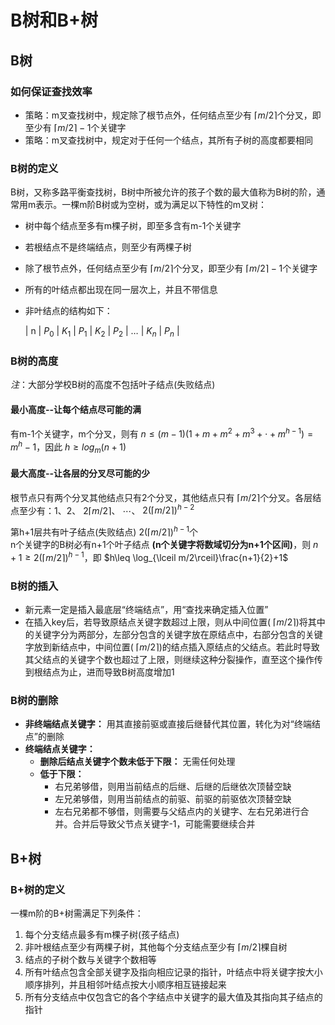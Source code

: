 # B树和B+树

## B树

### 如何保证查找效率

- 策略：m叉查找树中，规定除了根节点外，任何结点至少有 $\lceil m/2 \rceil$个分叉，即至少有 $\lceil m/2 \rceil-1$个关键字
- 策略：m叉查找树中，规定对于任何一个结点，其所有子树的高度都要相同

### B树的定义

B树，又称多路平衡查找树，B树中所被允许的孩子个数的最大值称为B树的阶，通常用m表示。一棵m阶B树或为空树，或为满足以下特性的m叉树：
- 树中每个结点至多有m棵子树，即至多含有m-1个关键字
- 若根结点不是终端结点，则至少有两棵子树
- 除了根节点外，任何结点至少有 $\lceil m/2 \rceil$个分叉，即至少有 $\lceil m/2 \rceil-1$个关键字
- 所有的叶结点都出现在同一层次上，并且不带信息
- 非叶结点的结构如下：

  | n | $P_{0}$ | $K_{1}$ | $P_{1}$ | $K_{2}$ | $P_{2}$ | $\dots$ | $K_{n}$ | $P_{n}$ |

### B树的高度

*注*：大部分学校B树的高度不包括叶子结点(失败结点)

#### 最小高度--让每个结点尽可能的满

有m-1个关键字，m个分叉，则有 $n\leq (m-1)(1+m+m^{2}+m^{3}+\cdot+m^{h-1})=m^{h}-1$，因此 $h\geq log_m{(n+1)}$

#### 最大高度--让各层的分叉尽可能的少

根节点只有两个分叉其他结点只有2个分叉，其他结点只有 $\lceil m/2 \rceil$个分叉。各层结点至少有：1、2、 $2\lceil m/2 \rceil$、 $\cdots$、 $2(\lceil m/2 \rceil)^{h-2}$
  
  第h+1层共有叶子结点(失败结点) $2(\lceil m/2 \rceil)^{h-1}$个  
  n个关键字的B树必有n+1个叶子结点 **(n个关键字将数域切分为n+1个区间)**，则 $n+1\geq 2(\lceil m/2 \rceil)^{h-1}$，即 $h\leq \log_{\lceil m/2\rceil}\frac{n+1}{2}+1$

### B树的插入

- 新元素一定是插入最底层“终端结点”，用“查找来确定插入位置”
- 在插入key后，若导致原结点关键字数超过上限，则从中间位置( $\lceil m/2 \rceil$)将其中的关键字分为两部分，左部分包含的关键字放在原结点中，右部分包含的关键字放到新结点中，中间位置( $\lceil m/2 \rceil$)的结点插入原结点的父结点。若此时导致其父结点的关键字个数也超过了上限，则继续这种分裂操作，直至这个操作传到根结点为止，进而导致B树高度增加1

### B树的删除

- **非终端结点关键字：** 用其直接前驱或直接后继替代其位置，转化为对“终端结点”的删除
- **终端结点关键字：**
  - **删除后结点关键字个数未低于下限：** 无需任何处理
  - **低于下限：**
    - 右兄弟够借，则用当前结点的后继、后继的后继依次顶替空缺
    - 左兄弟够借，则用当前结点的前驱、前驱的前驱依次顶替空缺
    - 左右兄弟都不够借，则需要与父结点内的关键字、左右兄弟进行合并。合并后导致父节点关键字-1，可能需要继续合并
   
## B+树

### B+树的定义

一棵m阶的B+树需满足下列条件：
1. 每个分支结点最多有m棵子树(孩子结点)
2. 非叶根结点至少有两棵子树，其他每个分支结点至少有 $\lceil m/2 \rceil$棵自树
3. 结点的子树个数与关键字个数相等
4. 所有叶结点包含全部关键字及指向相应记录的指针，叶结点中将关键字按大小顺序排列，并且相邻叶结点按大小顺序相互链接起来
5. 所有分支结点中仅包含它的各个字结点中关键字的最大值及其指向其子结点的指针
